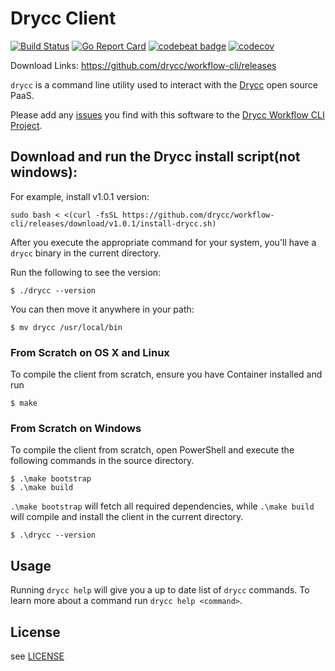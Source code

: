 # Drycc Client

[![Build Status](https://woodpecker.drycc.cc/api/badges/drycc/workflow-cli/status.svg)](https://woodpecker.drycc.cc/drycc/workflow-cli)
[![Go Report Card](https://goreportcard.com/badge/github.com/drycc/workflow-cli)](https://goreportcard.com/report/github.com/drycc/workflow-cli)
[![codebeat badge](https://codebeat.co/badges/b609cb7f-7b42-4214-8787-09298f553176)](https://codebeat.co/projects/github-com-drycc-workflow-cli-main)
[![codecov](https://codecov.io/gh/drycc/workflow-cli/branch/main/graph/badge.svg)](https://codecov.io/gh/drycc/workflow-cli)

Download Links: https://github.com/drycc/workflow-cli/releases

`drycc` is a command line utility used to interact with the [Drycc](http://drycc.cc) open source PaaS.

Please add any [issues](https://github.com/drycc/workflow-cli/issues) you find with this software to the [Drycc Workflow CLI Project](https://github.com/drycc/workflow-cli).

## Download and run the Drycc install script(not windows):

For example, install v1.0.1 version:

```console
sudo bash < <(curl -fsSL https://github.com/drycc/workflow-cli/releases/download/v1.0.1/install-drycc.sh)
```

After you execute the appropriate command for your system, you'll have a `drycc` binary in the current directory.

Run the following to see the version:

```console
$ ./drycc --version
```

You can then move it anywhere in your path:

```console
$ mv drycc /usr/local/bin
```

### From Scratch on OS X and Linux

To compile the client from scratch, ensure you have Container installed and run

    $ make

### From Scratch on Windows

To compile the client from scratch, open PowerShell and execute the following commands in the source directory.

    $ .\make bootstrap
    $ .\make build

`.\make bootstrap` will fetch all required dependencies, while `.\make build` will compile and install
the client in the current directory.

    $ .\drycc --version

## Usage

Running `drycc help` will give you a up to date list of `drycc` commands.
To learn more about a command run `drycc help <command>`.

## License

see [LICENSE](https://github.com/drycc/workflow-cli/blob/main/LICENSE)

[k8s-home]: http://kubernetes.io
[install-k8s]: http://kubernetes.io/gettingstarted/
[mkdocs]: http://www.mkdocs.org/
[issues]: https://github.com/drycc/workflow/issues
[prs]: https://github.com/drycc/workflow/pulls
[Drycc website]: http://drycc.com/
[blog]: https://blog.drycc.info/blog/
[slack community]: https://slack.drycc.com/
